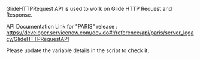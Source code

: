 GlideHTTPRequest API is used to work on Glide HTTP Request and Response.

API Documentation Link for "PARIS" release : https://developer.servicenow.com/dev.do#!/reference/api/paris/server_legacy/GlideHTTPRequestAPI

Please update the variable details in the script to check it.
